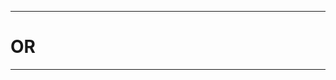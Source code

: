 
--------------------------------------------------------------------------------------------------------------------------------
# OR
--------------------------------------------------------------------------------------------------------------------------------

